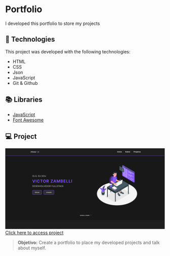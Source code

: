 # Portfolio
I developed this portfolio to store my projects

## 🚀 Technologies
This project was developed with the following technologies:
- HTML
- CSS
- Json
- JavaScript
- Git & Github

## 📚 Libraries
- [JavaScript](https://developer.mozilla.org/pt-BR/docs/Web/JavaScript)
- [Font Awesome](https://fontawesome.com/)

## 💻 Project
![preview](./assets/preview.png/)
[Click here to access project](https://victorzambelli.github.io/)
> **Objetivo:** Create a portfolio to place my developed projects and talk about myself.
